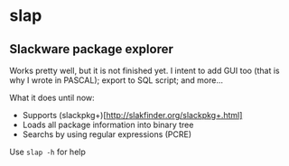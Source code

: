 # slap

## Slackware package explorer

Works pretty well, but it is not finished yet.
I intent to add GUI too (that is why I wrote in PASCAL);
export to SQL script;
and more...

What it does until now:

* Supports (slackpkg+)[http://slakfinder.org/slackpkg+.html]
* Loads all package information into binary tree
* Searchs by using regular expressions (PCRE)

Use `slap -h` for help

